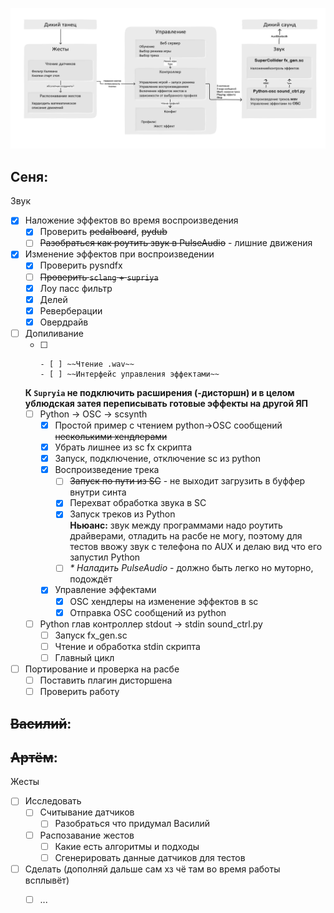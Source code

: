 ![picture 1](images/дизайн.png)

## Сеня:

Звук
- [x] Наложение эффектов во время воспроизведения
    - [x] Проверить ~~pedalboard~~, ~~pydub~~
    - [ ] ~~Разобраться как роутить звук в PulseAudio~~ - лишние движения
- [x] Изменение эффектов при воспроизведении
    - [x] Проверить pysndfx
    - [ ] ~~Проверить `sclang` + `supriya`~~
    - [x] Лоу пасс фильтр
    - [x] Делей
    - [x] Реверберации
    - [x] Овердрайв
- [ ] Допиливание
  - [ ] ~~~`sclang` + `supriya`~~~
    - [ ] ~~Чтение .wav~~
    - [ ] ~~Интерфейс управления эффектами~~    
  **К `Supryia` не подключить расширения (-дисторшн) и в целом ублюдская затея переписывать готовые эффекты на другой ЯП**
  - [ ] Python -> OSC -> scsynth
      - [x] Простой пример с чтением python->OSC сообщений ~~несколькими хендлерами~~
      - [x] Убрать лишнее из sc fx скрипта
      - [x] Запуск, подключение, отключение sc из python
      - [x] Воспроизведение трека
        - [ ] ~~Запуск по пути из SC~~ - не выходит загрузить в буффер внутри синта
        - [x] Перехват обработка звука в SC  
        - [x] Запуск треков из Python  
              **Ньюанс:** звук между программами надо роутить драйверами, отладить на расбе не могу, поэтому для тестов ввожу звук с телефона по AUX и делаю вид что его запустил Python  
        - [ ] _* Наладить PulseAudio_ - должно быть легко но муторно, подождёт
      - [x] Управление эффектами
        - [x] OSC хендлеры на изменение эффектов в sc
        - [x] Отправка OSC сообщений из python
  - [ ] Python глав контроллер stdout -> stdin sound_ctrl.py
    - [ ] Запуск fx_gen.sc
    - [ ] Чтение и обработка stdin скрипта
    - [ ] Главный цикл
- [ ] Портирование и проверка на расбе
  - [ ] Поставить плагин дисторшена
  - [ ] Проверить работу

## ~~Василий~~:

## ~~Артём~~: 

Жесты
  - [ ] Исследовать
    - [ ] Считывание датчиков
        - [ ] Разобраться что придумал Василий
    - [ ] Распозавание жестов
        - [ ] Какие есть алгоритмы и подходы
        - [ ] Сгенерировать данные датчиков для тестов
  - [ ] Сделать (дополняй дальше сам хз чё там во время работы всплывёт)
    - [ ] ...
  
